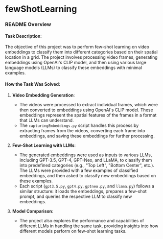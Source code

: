 # fewShotLearning
### README Overview

#### Task Description:
The objective of this project was to perform few-shot learning on video embeddings to classify them into different categories based on their spatial location in a grid. The project involves processing video frames, generating embeddings using OpenAI's CLIP model, and then using various large language models (LLMs) to classify these embeddings with minimal examples. 

#### How the Task Was Solved:
1. **Video Embedding Generation**: 
   - The videos were processed to extract individual frames, which were then converted to embeddings using OpenAI's CLIP model. These embeddings represent the spatial features of the frames in a format that LLMs can understand.
   - The `capturingEmbeddings.py` script handles this process by extracting frames from the videos, converting each frame into embeddings, and saving these embeddings for further processing.

2. **Few-Shot Learning with LLMs**:
   - The generated embeddings were used as inputs to various LLMs, including GPT-3.5, GPT-4, GPT-Neo, and LLaMA, to classify them into predefined categories (e.g., "Top Left", "Bottom Center", etc.). The LLMs were provided with a few examples of classified embeddings, and then asked to classify new embeddings based on these examples.
   - Each script (`gpt3.5.py`, `gpt4.py`, `gptneo.py`, and `llama.py`) follows a similar structure: it loads the embeddings, prepares a few-shot prompt, and queries the respective LLM to classify new embeddings.

3. **Model Comparison**:
   - The project also explores the performance and capabilities of different LLMs in handling the same task, providing insights into how different models perform on few-shot learning tasks.

